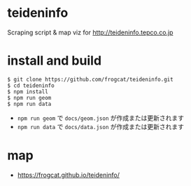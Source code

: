 # teideninfo
Scraping script &amp; map viz for http://teideninfo.tepco.co.jp

# install and build

```
$ git clone https://github.com/frogcat/teideninfo.git
$ cd teideninfo
$ npm install
$ npm run geom
$ npm run data
```

- `npm run geom` で `docs/geom.json` が作成または更新されます
- `npm run data` で `docs/data.json` が作成または更新されます

# map

- <https://frogcat.github.io/teideninfo/>
